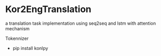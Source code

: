 # Kor2EngTranslation
a translation task implementation using seq2seq and lstm with attention mechanism


Tokennizer  
- pip install konlpy
